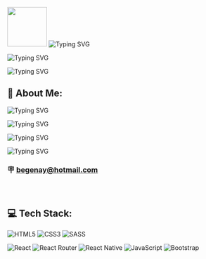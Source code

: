 

<img src="https://media.giphy.com/media/YPJ5gi3MZzSjhtQTIk/giphy.gif" width="90px"/> ![Typing SVG](https://readme-typing-svg.herokuapp.com?font=DynaPuff&size=32&center=true&duration=8000&pause=400&color=917FB3&width=750&height=100&lines=I'm+Hayal+🌎) 


![Typing SVG](https://readme-typing-svg.herokuapp.com?font=Kalam&size=32&center=true&duration=6000&pause=10000&color=917FB3&width=900&height=90&lines=I'm+Frontend+Developer+especially+interested+in+React+and+React+Native)


 ![Typing SVG](https://readme-typing-svg.herokuapp.com?font=Dancing+Script&size=30&duration=9000&pause=1500&color=917FB3&width=900&height=90&lines=✨+Welcome+to+my+Github+Profile+✨) 

## 💫 About Me:
![Typing SVG](https://readme-typing-svg.herokuapp.com?font=Kalam&size=24&duration=6000&pause=30000&color=F15A59&width=1200&height=40&lines=👩+I'm+improving+my+skills+and+knowledge+as+a+Frontend+Developer.)

![Typing SVG](https://readme-typing-svg.herokuapp.com?font=Kalam&size=24&duration=6000&pause=30000&color=F15A59&width=1300&height=40&lines=🕴+I'm+deepening+my+knowledge+of+various+Frontend+technologies+while+also+continuing+to+explore+React+and+React+Native)

![Typing SVG](https://readme-typing-svg.herokuapp.com?font=Kalam&size=24&duration=6000&pause=30000&color=F15A59&width=1200&height=40&lines=🎩+I’m+looking+for+more+of+a+challenge)

![Typing SVG](https://readme-typing-svg.herokuapp.com?font=Kalam&size=22&duration=6000&pause=30000&color=F15A59&width=1200&height=60&lines=📫+How+to+reach+me:👇🏻👇🏻👇🏻)
### 🪧 begenay@hotmail.com <br><br><br>
 

## 💻 Tech Stack:
![HTML5](https://img.shields.io/badge/html5-%23E34F26.svg?style=for-the-badge&logo=html5&logoColor=white) 
![CSS3](https://img.shields.io/badge/css3-%231572B6.svg?style=for-the-badge&logo=css3&logoColor=white) 
![SASS](https://img.shields.io/badge/SASS-hotpink.svg?style=for-the-badge&logo=SASS&logoColor=white) </br>

![React](https://img.shields.io/badge/react-%2320232a.svg?style=for-the-badge&logo=react&logoColor=%2361DAFB) 
![React Router](https://img.shields.io/badge/React_Router-CA4245?style=for-the-badge&logo=react-router&logoColor=white) 
![React Native](https://img.shields.io/badge/react_native-%2320232a.svg?style=for-the-badge&logo=react&logoColor=%2361DAFB) 
![JavaScript](https://img.shields.io/badge/javascript-%23323330.svg?style=for-the-badge&logo=javascript&logoColor=%23F7DF1E) 
![Bootstrap](https://img.shields.io/badge/bootstrap-%23563D7C.svg?style=for-the-badge&logo=bootstrap&logoColor=white) 

